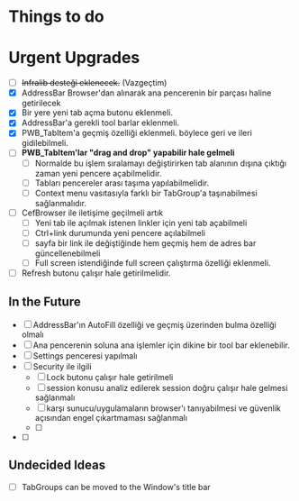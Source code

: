 ﻿# Things to do

# Urgent Upgrades

- [ ] ~~Infralib desteği eklenecek.~~ (Vazgeçtim)
- [X] AddressBar Browser'dan alınarak ana pencerenin bir parçası haline getirilecek
- [X] Bir yere yeni tab açma butonu eklenmeli.
- [X] AddressBar'a gerekli tool barlar eklenmeli.
- [X] PWB_TabItem'a geçmiş özelliği eklenmeli. böylece geri ve ileri gidilebilmeli.
- [ ] **PWB_TabItem'lar "drag and drop" yapabilir hale gelmeli**
  - [ ] Normalde bu işlem sıralamayı değiştirirken tab alanının dışına çıktığı zaman yeni pencere açabilmelidir.
  - [ ] Tabları pencereler arası taşıma yapılabilmelidir.
  - [ ] Context menu vasıtasıyla farklı bir TabGroup'a taşınabilmesi sağlanmalıdır.
- [ ] CefBrowser ile iletişime geçilmeli artık
  - [ ] Yeni tab ile açılmak istenen linkler için yeni tab açabilmeli
  - [ ] Ctrl+link durumunda yeni pencere açılabilmeli
  - [ ] sayfa bir link ile değiştiğinde hem geçmiş hem de adres bar güncellenebilmeli
  - [ ] Full screen istendiğinde full screen çalıştırma özelliği eklenmeli.
- [ ] Refresh butonu çalışır hale getirilmelidir.

## In the Future

- [ ] AddressBar'ın AutoFill özelliği ve geçmiş üzerinden bulma özelliği olmalı
- [ ] Ana pencerenin soluna ana işlemler için dikine bir tool bar eklenebilir.
- [ ] Settings penceresi yapılmalı
- [ ] Security ile ilgili
  - [ ] Lock butonu çalışır hale getirilmeli
  - [ ] session konusu analiz edilerek session doğru çalışır hale gelmesi sağlanmalı
  - [ ] karşı sunucu/uygulamaların browser'ı tanıyabilmesi ve güvenlik açısından engel çıkartmaması sağlanmalı
  - [ ] 
- [ ] 

## Undecided Ideas

- [ ] TabGroups can be moved to the Window's title bar
